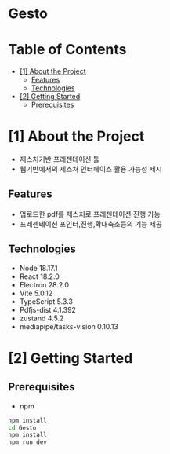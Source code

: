 # Gesto

# Table of Contents
- [[1] About the Project](#1-about-the-project)
  - [Features](#features)
  - [Technologies](#technologies)
- [[2] Getting Started](#2-getting-started)
  - [Prerequisites](#prerequisites)


# [1] About the Project

- 제스처기반 프레젠테이션 툴
- 웹기반에서의 제스처 인터페이스 활용 가능성 제시

## Features
- 업로드한 pdf를 제스처로 프레젠테이션 진행 가능
- 프레젠테이션 포인터,진행,확대축소등의 기능 제공


## Technologies

- Node 18.17.1
- React 18.2.0
- Electron 28.2.0
- Vite 5.0.12
- TypeScript 5.3.3
- Pdfjs-dist 4.1.392
- zustand 4.5.2
- mediapipe/tasks-vision 0.10.13




# [2] Getting Started

## Prerequisites


- npm
```bash
npm install 
cd Gesto
npm install
npm run dev
```
